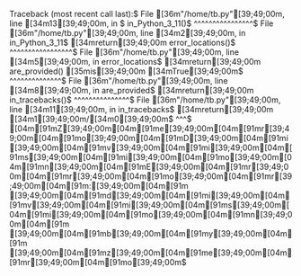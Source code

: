 Traceback (most recent call last):$
  File [36m"/home/tb.py"[39;49;00m, line [34m13[39;49;00m, in <module>$
    in_Python_3_11()$
    ^^^^^^^^^^^^^^^^$
  File [36m"/home/tb.py"[39;49;00m, line [34m2[39;49;00m, in in_Python_3_11$
    [34mreturn[39;49;00m error_locations()$
           ^^^^^^^^^^^^^^^^^$
  File [36m"/home/tb.py"[39;49;00m, line [34m5[39;49;00m, in error_locations$
    [34mreturn[39;49;00m are_provided() [35mis[39;49;00m [34mTrue[39;49;00m$
           ^^^^^^^^^^^^^^$
  File [36m"/home/tb.py"[39;49;00m, line [34m8[39;49;00m, in are_provided$
    [34mreturn[39;49;00m in_tracebacks()$
           ^^^^^^^^^^^^^^^$
  File [36m"/home/tb.py"[39;49;00m, line [34m11[39;49;00m, in in_tracebacks$
    [34mreturn[39;49;00m [34m1[39;49;00m/[34m0[39;49;00m$
           ^^^$
[04m[91mZ[39;49;00m[04m[91me[39;49;00m[04m[91mr[39;49;00m[04m[91mo[39;49;00m[04m[91mD[39;49;00m[04m[91mi[39;49;00m[04m[91mv[39;49;00m[04m[91mi[39;49;00m[04m[91ms[39;49;00m[04m[91mi[39;49;00m[04m[91mo[39;49;00m[04m[91mn[39;49;00m[04m[91mE[39;49;00m[04m[91mr[39;49;00m[04m[91mr[39;49;00m[04m[91mo[39;49;00m[04m[91mr[39;49;00m[04m[91m:[39;49;00m[04m[91m [39;49;00m[04m[91md[39;49;00m[04m[91mi[39;49;00m[04m[91mv[39;49;00m[04m[91mi[39;49;00m[04m[91ms[39;49;00m[04m[91mi[39;49;00m[04m[91mo[39;49;00m[04m[91mn[39;49;00m[04m[91m [39;49;00m[04m[91mb[39;49;00m[04m[91my[39;49;00m[04m[91m [39;49;00m[04m[91mz[39;49;00m[04m[91me[39;49;00m[04m[91mr[39;49;00m[04m[91mo[39;49;00m$
